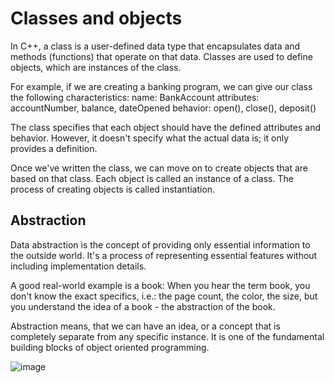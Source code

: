 # Classes and objects

In C++, a class is a user-defined data type that encapsulates data and methods (functions) that operate on that data. Classes are used to define objects, which are instances of the class.

For example, if we are creating a banking program, we can give our class the following characteristics:
name: BankAccount
attributes: accountNumber, balance, dateOpened
behavior: open(), close(), deposit()

The class specifies that each object should have the defined attributes and behavior. However, it doesn't specify what the actual data is; it only provides a definition.

Once we've written the class, we can move on to create objects that are based on that class.
Each object is called an instance of a class. The process of creating objects is called instantiation. 

## Abstraction

Data abstraction is the concept of providing only essential information to the outside world. It's a process of representing essential features without including implementation details.

A good real-world example is a book: When you hear the term book, you don't know the exact specifics, i.e.: the page count, the color, the size, but you understand the idea of a book - the abstraction of the book. 

Abstraction means, that we can have an idea, or a concept that is completely separate from any specific instance.
It is one of the fundamental building blocks of object oriented programming.

![image](https://user-images.githubusercontent.com/53911515/223426844-2df8ab7a-d211-413c-a9ca-d6c77c4668e8.png)
